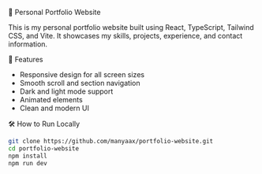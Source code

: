 💼 Personal Portfolio Website

This is my personal portfolio website built using React, TypeScript, Tailwind CSS, and Vite. It showcases my skills, projects, experience, and contact information.

🧩 Features

- Responsive design for all screen sizes
- Smooth scroll and section navigation
- Dark and light mode support
- Animated elements
- Clean and modern UI

🛠️ How to Run Locally

```bash
git clone https://github.com/manyaax/portfolio-website.git
cd portfolio-website
npm install
npm run dev
